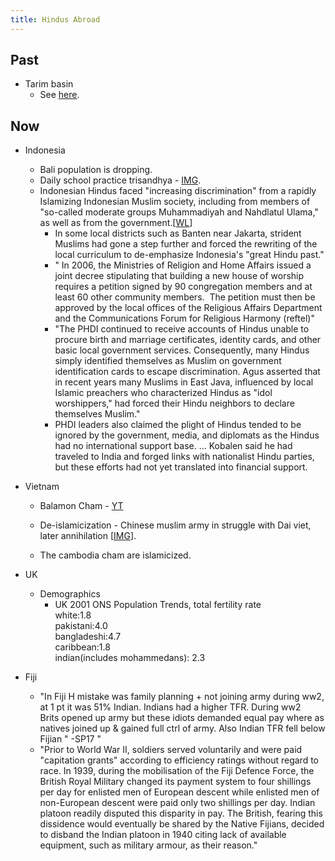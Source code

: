 ```yaml
---
title: Hindus Abroad
---
```

  

## Past

- Tarim basin
    - See [here](https://sites.google.com/site/hinduvichaarah/8-other-pagans/pagan-asia).

## Now

- Indonesia
    - Bali population is dropping.
    - Daily school practice trisandhya - [IMG](http://i.imgur.com/yDO0K7L.jpg).
    - Indonesian Hindus faced "increasing discrimination" from a rapidly Islamizing Indonesian Muslim society, including from members of "so-called moderate groups Muhammadiyah and Nahdlatul Ulama," as well as from the government.\[[WL](https://wikileaks.org/plusd/cables/07JAKARTA268_a.html)\]
        - In some local districts such as Banten near Jakarta, strident Muslims had gone a step further and forced the rewriting of the local curriculum to de-emphasize Indonesia's "great Hindu past."
        - " In 2006, the Ministries of Religion and Home Affairs issued a joint decree stipulating that building a new house of worship requires a petition signed by 90 congregation members and at least 60 other community members.  The petition must then be approved by the local offices of the Religious Affairs Department and the Communications Forum for Religious Harmony (reftel)"
        - "The PHDI continued to receive accounts of Hindus unable to procure birth and marriage certificates, identity cards, and other basic local government services. Consequently, many Hindus simply identified themselves as Muslim on government identification cards to escape discrimination. Agus asserted that in recent years many Muslims in East Java, influenced by local Islamic preachers who characterized Hindus as "idol worshippers," had forced their Hindu neighbors to declare themselves Muslim."
        - PHDI leaders also claimed the plight of Hindus tended to be ignored by the government, media, and diplomats as the Hindus had no international support base. ... Kobalen said he had traveled to India and forged links with nationalist Hindu parties, but these efforts had not yet translated into financial support.
- Vietnam
    - Balamon Cham - [YT](https://www.youtube.com/watch?v=Qe2-gvdhqjI)  
        
    - De-islamicization - Chinese muslim army in struggle with Dai viet, later annihilation \[[IMG](http://i.imgur.com/2qsBX3f.png)\].  
        
    - The cambodia cham are islamicized.  
        
- UK
    - Demographics
        - UK 2001 ONS Population Trends, total fertility rate  
            white:1.8  
            pakistani:4.0  
            bangladeshi:4.7  
            caribbean:1.8  
            indian(includes mohammedans): 2.3
- Fiji
    - "In Fiji H mistake was family planning + not joining army during ww2, at 1 pt it was 51% Indian. Indians had a higher TFR. During ww2 Brits opened up army but these idiots demanded equal pay where as natives joined up & gained full ctrl of army. Also Indian TFR fell below Fijian " -SP17 "
    - "Prior to World War II, soldiers served voluntarily and were paid "capitation grants" according to efficiency ratings without regard to race. In 1939, during the mobilisation of the Fiji Defence Force, the British Royal Military changed its payment system to four shillings per day for enlisted men of European descent while enlisted men of non-European descent were paid only two shillings per day. Indian platoon readily disputed this disparity in pay. The British, fearing this dissidence would eventually be shared by the Native Fijians, decided to disband the Indian platoon in 1940 citing lack of available equipment, such as military armour, as their reason."